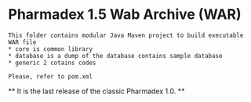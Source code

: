 # Pharmadex 1.5 Wab Archive (WAR)
	This folder contains modular Java Maven project to build executable WAR file
	* core is common library
	* database is a dump of the database contains sample database
	* generic 2 cotains codes
	
	Please, refer to pom.xml
	
** It is the last release of the classic Pharmadex 1.0. **